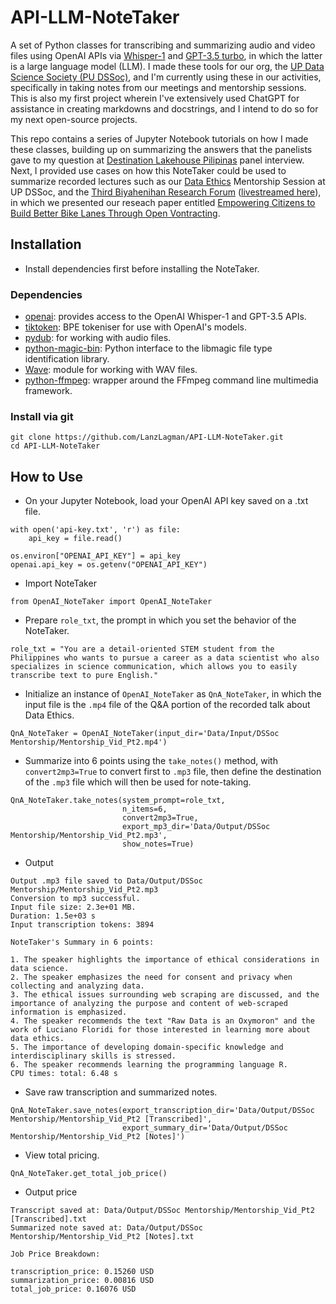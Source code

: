 # API-LLM-NoteTaker

A set of Python classes for transcribing and summarizing audio and video files using OpenAI APIs via [Whisper-1](https://openai.com/research/whisper) and [GPT-3.5 turbo](https://platform.openai.com/docs/models/gpt-3-5), in which the latter is a large language model (LLM). I made these tools for our org, the [UP Data Science Society (PU DSSoc)](https://ph.linkedin.com/company/updatasciencesociety), and I'm currently using these in our activities, specifically in taking notes from our meetings and mentorship sessions. This is also my first project wherein I've extensively used ChatGPT for assistance in creating markdowns and docstrings, and I intend to do so for my next open-source projects.

This repo contains a series of Jupyter Notebook tutorials on how I made these classes, building up on summarizing the answers that the panelists gave to my question at [Destination Lakehouse Pilipinas](https://www.linkedin.com/posts/plewniak_lakehouse-bigdataengineer-datascientists-activity-7033623397955768321-gHq_) panel interview. Next, I provided use cases on how this NoteTaker could be used to summarize recorded lectures such as our [Data Ethics](https://www.facebook.com/100079165176241/videos/643438693861938) Mentorship Session at UP DSSoc, and the [Third Biyahenihan Research Forum](https://www.facebook.com/MoveAsOneCoalition/photos/a.133634771718805/778763060539303) ([livestreamed here](https://www.facebook.com/MoveAsOneCoalition/videos/1050324429141251)), in which we presented our reseach paper entitled [Empowering Citizens to Build Better Bike Lanes Through Open Vontracting](https://wesolve.ph/empowering-citizens-to-build-better-bike-lanes-through-open-contracting).  

## Installation
* Install dependencies first before installing the NoteTaker.

### Dependencies
* [openai](https://pypi.org/project/openai/): provides access to the OpenAI Whisper-1 and GPT-3.5 APIs.
* [tiktoken](https://pypi.org/project/tiktoken/): BPE tokeniser for use with OpenAI's models.
* [pydub](https://pypi.org/project/pydub/): for working with audio files.
* [python-magic-bin](https://pypi.org/project/python-magic/): Python interface to the libmagic file type identification library.
* [Wave](https://pypi.org/project/Wave/): module for working with WAV files.
* [python-ffmpeg](https://pypi.org/project/python-ffmpeg/): wrapper around the FFmpeg command line multimedia framework.


### Install via git
```
git clone https://github.com/LanzLagman/API-LLM-NoteTaker.git
cd API-LLM-NoteTaker
```

## How to Use

* On your Jupyter Notebook, load your OpenAI API key saved on a .txt file.
```
with open('api-key.txt', 'r') as file:
    api_key = file.read()

os.environ["OPENAI_API_KEY"] = api_key
openai.api_key = os.getenv("OPENAI_API_KEY")
```

* Import NoteTaker
```
from OpenAI_NoteTaker import OpenAI_NoteTaker
```

* Prepare `role_txt`, the prompt in which you set the behavior of the NoteTaker.
```
role_txt = "You are a detail-oriented STEM student from the Philippines who wants to pursue a career as a data scientist who also specializes in science communication, which allows you to easily transcribe text to pure English."
```

* Initialize an instance of `OpenAI_NoteTaker` as `QnA_NoteTaker`, in which the input file is the `.mp4` file of the Q&A portion of the recorded talk about Data Ethics.
```
QnA_NoteTaker = OpenAI_NoteTaker(input_dir='Data/Input/DSSoc Mentorship/Mentorship_Vid_Pt2.mp4')
```

* Summarize into 6 points using the `take_notes()` method, with `convert2mp3=True` to convert first to `.mp3` file, then define the destination of the `.mp3` file which will then be used for note-taking.
```
QnA_NoteTaker.take_notes(system_prompt=role_txt, 
                         n_items=6, 
                         convert2mp3=True,
                         export_mp3_dir='Data/Output/DSSoc Mentorship/Mentorship_Vid_Pt2.mp3',
                         show_notes=True)
```

* Output
```
Output .mp3 file saved to Data/Output/DSSoc Mentorship/Mentorship_Vid_Pt2.mp3
Conversion to mp3 successful.
Input file size: 2.3e+01 MB.
Duration: 1.5e+03 s
Input transcription tokens: 3894

NoteTaker's Summary in 6 points: 

1. The speaker highlights the importance of ethical considerations in data science.
2. The speaker emphasizes the need for consent and privacy when collecting and analyzing data.
3. The ethical issues surrounding web scraping are discussed, and the importance of analyzing the purpose and content of web-scraped information is emphasized.
4. The speaker recommends the text "Raw Data is an Oxymoron" and the work of Luciano Floridi for those interested in learning more about data ethics.
5. The importance of developing domain-specific knowledge and interdisciplinary skills is stressed.
6. The speaker recommends learning the programming language R.
CPU times: total: 6.48 s
```

* Save raw transcription and summarized notes.
```
QnA_NoteTaker.save_notes(export_transcription_dir='Data/Output/DSSoc Mentorship/Mentorship_Vid_Pt2 [Transcribed]', 
                         export_summary_dir='Data/Output/DSSoc Mentorship/Mentorship_Vid_Pt2 [Notes]')
```

* View total pricing.
```
QnA_NoteTaker.get_total_job_price()
```

* Output price
```
Transcript saved at: Data/Output/DSSoc Mentorship/Mentorship_Vid_Pt2 [Transcribed].txt
Summarized note saved at: Data/Output/DSSoc Mentorship/Mentorship_Vid_Pt2 [Notes].txt

Job Price Breakdown: 

transcription_price: 0.15260 USD
summarization_price: 0.00816 USD
total_job_price: 0.16076 USD
```
